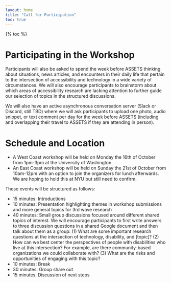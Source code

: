 ```yaml
---
layout: home
title: "Call for Participation"
toc: true
---
```

{% toc %}


# Participating in the Workshop

Participants will also be asked to spend
the week before ASSETS thinking about situations, news articles, and encounters in
their daily life that pertain to the intersection of accessibility and
technology in a wide variety of circumstances. We will also encourage participants to brainstorm about which areas of
accessibility research are lacking attention to further guide our
selection of topics in the structured discussions. 


We will also have an active
asynchronous conversation server (Slack or Discord, still TBD) where we will ask
participants to upload one photo, audio snippet, or text comment per day for
the week before ASSETS (including and overlapping their travel to
ASSETS if they are attending in person). 


# Schedule and Location

- A West Coast workshop will be held on Monday the 16th of October from 1pm-3pm at the University of Washington.
- An East Coast workshop will be held on Sunday the 21st of October from 10am-12pm with an option to join the organizers for lunch afterwards. We are hoping to hold this at NYU but still need to confirm.

These events will be structured as follows:
- 15 minutes: Introductions
- 10 minutes: Presentation highlighting themes in workshop submissions and more general topics for 3rd wave research
- 40 minutes: Small group discussions focused around different shared topics of interest. We will encourage participants to first
write answers to three discussion questions in a shared Google document and then talk about them as a group:
(1) What are some important research questions at the intersection of technology, disability, and [topic]?
(2) How can we best center the perspectives of people with disabilities who live at this intersection? For example, are there
community-based organizations we could collaborate with?
(3) What are the risks and opportunities of engaging with this topic?
- 10 minutes: Break
- 30 minutes: Group share out
- 15 minutes: Discussion of next steps

